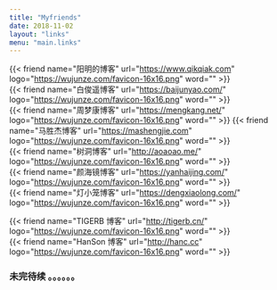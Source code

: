```yaml
---
title: "Myfriends"
date: 2018-11-02
layout: "links"
menu: "main.links"
---
```



{{< friend name="阳明的博客" url="https://www.qikqiak.com" logo="https://wujunze.com/favicon-16x16.png" word="" >}}  
{{< friend name="白俊遥博客" url="https://baijunyao.com/" logo="https://wujunze.com/favicon-16x16.png" word="" >}}  
{{< friend name="周梦康博客" url="https://mengkang.net/" logo="https://wujunze.com/favicon-16x16.png" word="" >}}
{{< friend name="马胜杰博客" url="https://mashengjie.com" logo="https://wujunze.com/favicon-16x16.png" word="" >}}    
{{< friend name="树洞博客" url="http://aoaoao.me/" logo="https://wujunze.com/favicon-16x16.png" word="" >}}  
{{< friend name="颜海镜博客" url="https://yanhaijing.com/" logo="https://wujunze.com/favicon-16x16.png" word="" >}}  
{{< friend name="灯小笼博客" url="https://dengxiaolong.com/" logo="https://wujunze.com/favicon-16x16.png" word="" >}} 
 
{{< friend name="TIGERB 博客" url="http://tigerb.cn/" logo="https://wujunze.com/favicon-16x16.png" word="" >}}  
{{< friend name="HanSon 博客" url="http://hanc.cc" logo="https://wujunze.com/favicon-16x16.png" word="" >}}  
### 未完待续 。。。。。。